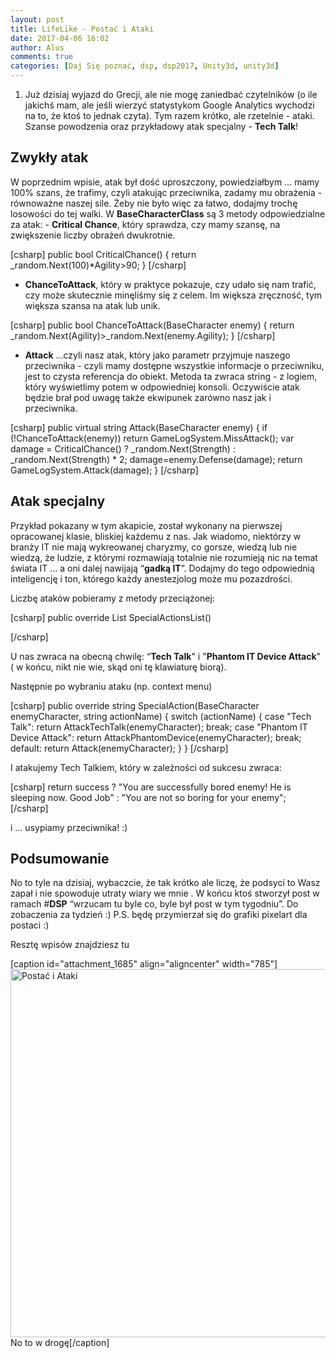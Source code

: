 ```yaml
---
layout: post
title: LifeLike - Postać i Ataki
date: 2017-04-06 16:02
author: Alus
comments: true
categories: [Daj Się poznać, dsp, dsp2017, Unity3d, unity3d]
---
```

<ol>
 	<li>Już dzisiaj wyjazd do Grecji, ale nie mogę zaniedbać czytelników (o ile jakichś mam, ale jeśli wierzyć statystykom Google Analytics wychodzi na to, że ktoś to jednak czyta).
Tym razem krótko, ale rzetelnie - ataki. Szanse powodzenia oraz przykładowy atak specjalny - <strong>Tech Talk</strong>! <!--more--></li>
</ol>
<h2>Zwykły atak</h2>
W poprzednim wpisie, atak był dość uproszczony, powiedziałbym … mamy 100% szans, że trafimy, czyli atakując przeciwnika, zadamy mu obrażenia - równoważne naszej sile. Żeby nie było więc za łatwo, dodajmy trochę losowości do tej walki.
W <strong>BaseCharacterClass</strong> są 3 metody odpowiedzialne za atak:
- <strong>Critical Chance</strong>, który sprawdza, czy mamy szansę, na zwiększenie liczby obrażeń dwukrotnie.

[csharp]
   public bool CriticalChance()
        {
            return _random.Next(100)*Agility&gt;90;
        }
[/csharp]

- <strong>ChanceToAttack</strong>, który w praktyce pokazuje, czy udało się nam trafić, czy może skutecznie minęliśmy się z celem. Im większa zręczność, tym większa szansa na atak lub unik.

[csharp]
  public bool ChanceToAttack(BaseCharacter enemy)
        {
            return _random.Next(Agility)&gt;_random.Next(enemy.Agility);
        }
[/csharp]

- <strong>Attack</strong> …czyli nasz atak, który jako parametr przyjmuje naszego przeciwnika - czyli mamy dostępne wszystkie informacje o przeciwniku, jest to czysta referencja do obiekt. Metoda ta zwraca string - z logiem, który wyświetlimy potem w odpowiedniej konsoli. Oczywiście atak będzie brał pod uwagę także ekwipunek zarówno nasz jak i przeciwnika.

[csharp]
 public virtual string Attack(BaseCharacter enemy)
        {
            if (!ChanceToAttack(enemy)) return GameLogSystem.MissAttack();
            var damage = CriticalChance() ? _random.Next(Strength) : _random.Next(Strength) * 2;
            damage=enemy.Defense(damage);
            return GameLogSystem.Attack(damage);
        }
[/csharp]

<h2>Atak specjalny</h2>
Przykład pokazany w tym akapicie, został wykonany na pierwszej opracowanej klasie, bliskiej każdemu z nas. Jak wiadomo, niektórzy w branży IT nie mają wykreowanej charyzmy, co gorsze, wiedzą lub nie wiedzą, że ludzie, z którymi rozmawiają totalnie nie rozumieją nic na temat świata IT … a oni dalej nawijają “<strong>gadką IT</strong>”. Dodajmy do tego odpowiednią inteligencję i ton, którego każdy anestezjolog może mu pozazdrości.

Liczbę ataków pobieramy z metody przeciążonej:

[csharp]
public override List SpecialActionsList()

[/csharp]

U nas zwraca na obecną chwilę: “<strong>Tech Talk</strong>" i "<strong>Phantom IT Device Attack</strong>" ( w końcu, nikt nie wie, skąd oni tę klawiaturę biorą).

Następnie po wybraniu ataku (np. context menu)

[csharp]
        public override string SpecialAction(BaseCharacter enemyCharacter, string actionName)
        {
            switch (actionName)
            {
                case &quot;Tech Talk&quot;:
                    return AttackTechTalk(enemyCharacter);
                    break;
                case &quot;Phantom IT Device Attack&quot;:
                    return AttackPhantomDevice(enemyCharacter);
                    break;
                default:
                    return Attack(enemyCharacter);
            }
        }
[/csharp]

I atakujemy Tech Talkiem, który w zależności od sukcesu zwraca:

[csharp]
            return success ? 
 &quot;You are successfully bored enemy! He is sleeping now.  Good Job&quot; :
 &quot;You are not so boring for your enemy&quot;;
[/csharp]

i … usypiamy przeciwnika! :)
<h2>Podsumowanie</h2>
No to tyle na dzisiaj, wybaczcie, że tak krótko ale liczę, że podsyci to Wasz zapał i nie spowoduje utraty wiary we mnie . W końcu ktoś stworzył post w ramach #<strong>DSP</strong> “wrzucam tu byle co, byle był post w tym tygodniu”.
Do zobaczenia za tydzień :)
P.S. będę przymierzał się do grafiki pixelart dla postaci :)

Resztę wpisów znajdziesz tu

[caption id="attachment_1685" align="aligncenter" width="785"]<a href="http://szymonmotyka.pl/wp-content/uploads/2017/04/20170406_100620.jpg"><img class="size-large wp-image-1685" src="http://szymonmotyka.pl/wp-content/uploads/2017/04/20170406_100620-785x589.jpg" alt="Postać i Ataki" width="785" height="589" /></a> No to w drogę[/caption]
